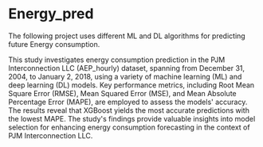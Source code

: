 # Energy_pred
The following project uses different ML and DL algorithms for predicting future Energy consumption.

This study investigates energy consumption prediction in the PJM Interconnection LLC (AEP_hourly) dataset, spanning from December 31, 2004, to January 2, 2018, using a variety of machine learning (ML) and deep learning (DL) models. Key performance metrics, including Root Mean Square Error (RMSE), Mean Squared Error (MSE), and Mean Absolute Percentage Error (MAPE), are employed to assess the models' accuracy. The results reveal that XGBoost yields the most accurate predictions with the lowest MAPE. The study's findings provide valuable insights into model selection for enhancing energy consumption forecasting in the context of PJM Interconnection LLC.
